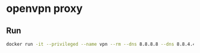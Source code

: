 # openvpn proxy


## Run

```bash
docker run -it --privileged --name vpn --rm --dns 8.8.8.8 --dns 8.8.4.4 -v $(pwd)/config:/config -v $(pwd)/credentials:/credentials -p 3128:3128 ivonet/openvpn-proxy
```
